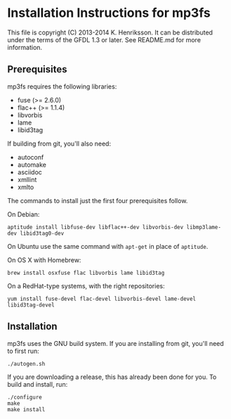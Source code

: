 Installation Instructions for mp3fs
===================================

This file is copyright (C) 2013-2014 K. Henriksson. It can be distributed
under the terms of the GFDL 1.3 or later. See README.md for more
information.

Prerequisites
-------------

mp3fs requires the following libraries:

* fuse (>= 2.6.0)
* flac++ (>= 1.1.4)
* libvorbis
* lame
* libid3tag

If building from git, you'll also need:

* autoconf
* automake
* asciidoc
* xmllint
* xmlto

The commands to install just the first four prerequisites follow.

On Debian:

    aptitude install libfuse-dev libflac++-dev libvorbis-dev libmp3lame-dev libid3tag0-dev

On Ubuntu use the same command with `apt-get` in place of `aptitude`.

On OS X with Homebrew:

    brew install osxfuse flac libvorbis lame libid3tag

On a RedHat-type systems, with the right repositories:

    yum install fuse-devel flac-devel libvorbis-devel lame-devel libid3tag-devel

Installation
------------

mp3fs uses the GNU build system. If you are installing from git, you'll
need to first run:

    ./autogen.sh

If you are downloading a release, this has already been done for you. To
build and install, run:

    ./configure
    make
    make install

